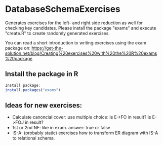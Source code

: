# DatabaseSchemaExercises

Generates exercises for the left- and right side reduction as well for checking key candidates. Please install the package "exams" and execute "create.R" to create randomly generated exercises.

You can read a short introduction to writing exercises using the exam package on:
https://get-the-solution.net/blog/Creating%20exercises%20with%20the%20R%20exams%20package

## Install the package in R

```R
Install package:
install.packages("exams")
```



## Ideas for new exercises:
- Calculate canoncial cover: use multiple choice: is E->FO in result? is E->FOJ in result?
- 1st or 2nd NF: like in exam. answer: true or false.
- IS-A: (probably static) exercises how to transform ER diagram with IS-A to relational schema.
